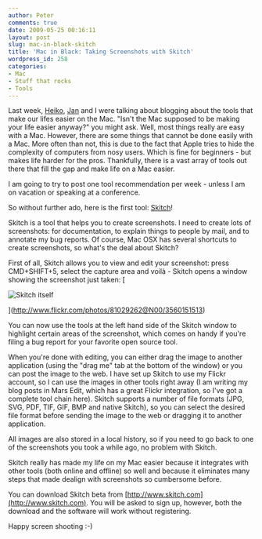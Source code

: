 ```yaml
---
author: Peter
comments: true
date: 2009-05-25 00:16:11
layout: post
slug: mac-in-black-skitch
title: 'Mac in Black: Taking Screenshots with Skitch'
wordpress_id: 258
categories:
- Mac
- Stuff that rocks
- Tools
---
```


Last week, [Heiko](http://www.1160pm.net/), [Jan](http://koehnlein.blogspot.com/) and I were talking about blogging about the tools that make our lifes easier on the Mac. "Isn't the Mac supposed to be making your life easier anyway?" you might ask. Well, most things really are easy with a Mac. However, there are some things that cannot be done easily with a Mac. More often than not, this is due to the fact that Apple tries to hide the complexity of computers from nosy users. Which is fine for beginners - but makes life harder for the pros. Thankfully, there is a vast array of tools out there that fill the gap and make life on a Mac easier.

I am going to try to post one tool recommendation per week - unless I am on vacation or speaking at a conference.

So without further ado, here is the first tool: [Skitch](http://www.skitch.com/)!

Skitch is a tool that helps you to create screenshots. I need to create lots of screenshots: for documentation, to explain things to people by mail, and to annotate my bug reports. Of course, Mac OSX has several shortcuts to create screenshots, so what's the deal about Skitch?

First of all, Skitch allows you to view and edit your screenshot: press CMD+SHIFT+5, select the capture area and voilà - Skitch opens a window showing the screenshot just taken:
[

![Skitch itself](http://farm3.static.flickr.com/2469/3560151513_31ff0b4529.jpg)

](http://www.flickr.com/photos/81029262@N00/3560151513)

You can now use the tools at the left hand side of the Skitch window to highlight certain areas of the screenshot, which comes on handy if you're filing a bug report for your favorite open source tool.

When you're done with editing, you can either drag the image to another application (using the "drag me" tab at the bottom of the window) or you can post the image to the web. I have set up Skitch to use my Flickr account, so I can use the images in other tools right away (I am writing my blog posts in Mars Edit, which has a great Flickr integration, so I've got a complete tool chain here). Skitch supports a number of file formats (JPG, SVG, PDF, TIF, GIF, BMP and native Skitch), so you can select the desired file format before sending the image to the web or dragging it to another application.

All images are also stored in a local history, so if you need to go back to one of the screenshots you took a while ago, no problem with Skitch.

Skitch really has made my life on my Mac easier because it integrates with other tools (both online and offline) so well and because it eliminates many steps that made dealign with screenshots so cumbersome before.

You can download Skitch beta from [http://www.skitch.com](http://www.skitch.com). You will be asked to sign up, however, both the download and the software will work without registering.

Happy screen shooting :-)


